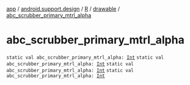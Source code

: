 [app](../../../index.md) / [android.support.design](../../index.md) / [R](../index.md) / [drawable](index.md) / [abc_scrubber_primary_mtrl_alpha](.)

# abc_scrubber_primary_mtrl_alpha

`static val abc_scrubber_primary_mtrl_alpha: `[`Int`](https://kotlinlang.org/api/latest/jvm/stdlib/kotlin/-int/index.html)
`static val abc_scrubber_primary_mtrl_alpha: `[`Int`](https://kotlinlang.org/api/latest/jvm/stdlib/kotlin/-int/index.html)
`static val abc_scrubber_primary_mtrl_alpha: `[`Int`](https://kotlinlang.org/api/latest/jvm/stdlib/kotlin/-int/index.html)
`static val abc_scrubber_primary_mtrl_alpha: `[`Int`](https://kotlinlang.org/api/latest/jvm/stdlib/kotlin/-int/index.html)